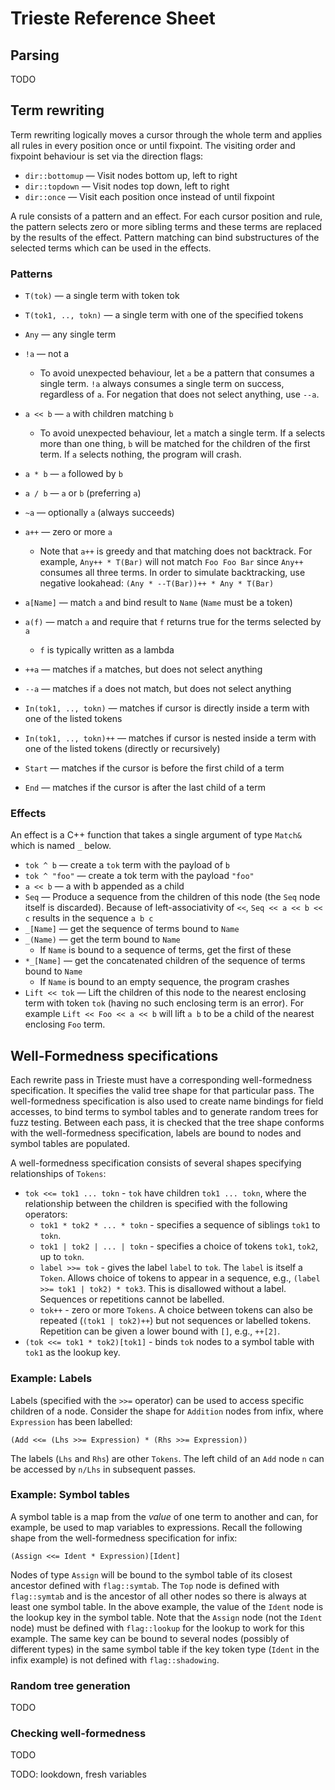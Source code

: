 # Trieste Reference Sheet

## Parsing

TODO


## Term rewriting

Term rewriting logically moves a cursor through the whole term and applies all rules in every position once or until fixpoint. The visiting order and fixpoint behaviour is set via the direction flags:

* `dir::bottomup` — Visit nodes bottom up, left to right
* `dir::topdown`  — Visit nodes top down, left to right
* `dir::once`     — Visit each position once instead of until fixpoint

A rule consists of a pattern and an effect. For each cursor position and rule, the pattern selects zero or more sibling terms and these terms are replaced by the results of the effect. Pattern matching can bind substructures of the selected terms which can be used in the effects.

### Patterns

* `T(tok)` — a single term with token tok
* `T(tok1, .., tokn)` — a single term with one of the specified tokens
* `Any` — any single term

* `!a` — not a
  * To avoid unexpected behaviour, let `a` be a pattern that consumes a single term. `!a` always consumes a single term on success, regardless of `a`. For negation that does not select anything, use `--a`.
* `a << b` — `a` with children matching `b`
  * To avoid unexpected behaviour, let `a` match a single term. If a selects more than one thing, `b` will be matched for the children of the first term. If `a` selects nothing, the program will crash.

* `a * b` — `a` followed by `b`
* `a / b` — `a` or `b` (preferring `a`)

* `~a` — optionally `a` (always succeeds)
* `a++` — zero or more `a`
  * Note that `a++` is greedy and that matching does not backtrack. For example, `Any++ * T(Bar)` will not match `Foo Foo Bar` since `Any++` consumes all three terms. In order to simulate backtracking, use negative lookahead: `(Any * --T(Bar))++ * Any * T(Bar)`

* `a[Name]` — match `a` and bind result to `Name` (`Name` must be a token)
* `a(f)` — match `a` and require that `f` returns true for the terms selected by `a`
  * `f` is typically written as a lambda

* `++a` — matches if `a` matches, but does not select anything
* `--a` — matches if `a` does not match, but does not select anything

* `In(tok1, .., tokn)` — matches if cursor is directly inside a term with one of the listed tokens
* `In(tok1, .., tokn)++` — matches if cursor is nested inside a term with one of the listed tokens (directly or recursively)

* `Start` — matches if the cursor is before the first child of a term
* `End` — matches if the cursor is after the last child of a term

### Effects

An effect is a C++ function that takes a single argument of type `Match&` which is named `_` below.

* `tok ^ b` — create a `tok` term with the payload of `b`
* `tok ^ "foo"` — create a tok term with the payload `"foo"`
* `a << b` — a with b appended as a child
* `Seq` — Produce a sequence from the children of this node (the `Seq` node itself is discarded). Because of left-associativity of `<<`, `Seq << a << b << c` results in the sequence `a b c`
* `_[Name]` — get the sequence of terms bound to `Name`
* `_(Name)` — get the term bound to `Name`
  * If `Name` is bound to a sequence of terms, get the first of these
* `*_[Name]` — get the concatenated children of the sequence of terms bound to `Name`
  * If `Name` is bound to an empty sequence, the program crashes
* `Lift << tok` — Lift the children of this node to the nearest enclosing term with token `tok` (having no such enclosing term is an error). For example `Lift << Foo << a << b` will lift `a b` to be a child of the nearest enclosing `Foo` term.

## Well-Formedness specifications

Each rewrite pass in Trieste must have a corresponding well-formedness specification. It specifies the valid tree shape for that particular pass. The well-formedness specification is also used to create name bindings for field accesses, to bind terms to symbol tables and to generate random trees for fuzz testing. Between each pass, it is checked that the tree shape conforms with the well-formedness specification, labels are bound to nodes and symbol tables are populated.

A well-formedness specification consists of several shapes specifying relationships of `Tokens`:

* `tok <<= tok1 ... tokn` - `tok` have children `tok1 ... tokn`, 
  where the relationship between the children is specified with the following operators: 
  * `tok1 * tok2 * ... * tokn` - specifies a sequence of siblings `tok1` to `tokn`.
  * `tok1 | tok2 | ... | tokn` - specifies a choice of tokens `tok1`, `tok2`, up to `tokn`.
  * `label >>= tok` - gives the label `label` to `tok`. The `label` is itself a `Token`. Allows choice of tokens to appear in a sequence, e.g., `(label >>= tok1 | tok2) * tok3`. This is disallowed without a label. Sequences or repetitions cannot be labelled.   
  * `tok++` - zero or more `Tokens`. A choice between tokens can also be repeated (`(tok1 | tok2)++`) but not sequences or labelled tokens. Repetition can be given a lower bound with `[]`, e.g., `++[2]`. 
* `(tok <<= tok1 * tok2)[tok1]` - binds `tok` nodes to a symbol table with `tok1` as the lookup key. 

### Example: Labels

Labels (specified with the `>>=` operator) can be used to access specific children of a node. Consider the shape for `Addition` nodes from infix, where `Expression` has been labelled:

`(Add <<= (Lhs >>= Expression) * (Rhs >>= Expression))`

The labels (`Lhs` and `Rhs`) are other `Tokens`. The left child of an `Add` node `n` can be accessed by `n/Lhs` in subsequent passes. 

### Example: Symbol tables 
A symbol table is a map from the _value_ of one term to another and can, for example, be used to map variables to expressions. Recall the following shape from the well-formedness specification for infix: 

`(Assign <<= Ident * Expression)[Ident]`

Nodes of type `Assign` will be bound to the symbol table of its closest ancestor defined with `flag::symtab`. The `Top` node is defined with `flag::symtab` and is the ancestor of all other nodes so there is always at least one symbol table. In the above example, the value of the `Ident` node is the lookup key in the symbol table. Note that the `Assign` node (not the `Ident` node) must be defined with `flag::lookup` for the lookup to work for this example. The same key can be bound to several nodes (possibly of different types) in the same symbol table if the key token type (`Ident` in the infix example) is not defined with `flag::shadowing`. 

### Random tree generation 
TODO

### Checking well-formedness  
TODO

TODO: lookdown, fresh variables 

